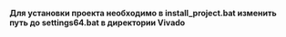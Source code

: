 **Для установки проекта необходимо в install_project.bat изменить путь до settings64.bat в директории Vivado**
